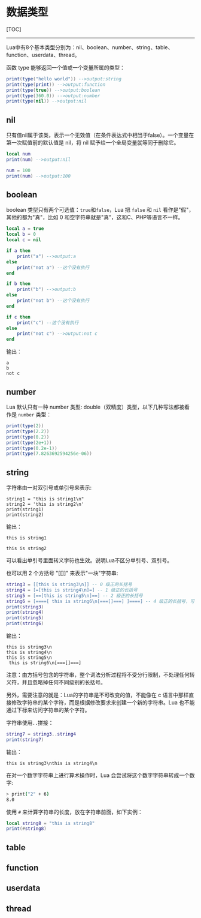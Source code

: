 ﻿# 数据类型

[TOC]

---

Lua中有8个基本类型分别为：nil、boolean、number、string、table、function、userdata、thread。  

函数 type 能够返回一个值或一个变量所属的类型：
``` lua
print(type("hello world")) -->output:string
print(type(print)) -->output:function
print(type(true)) -->output:boolean
print(type(360.0)) -->output:number
print(type(nil)) -->output:nil
```

## nil

只有值nil属于该类，表示一个无效值（在条件表达式中相当于false）。一个变量在第一次赋值前的默认值是 nil，将
nil 赋予给一个全局变量就等同于删除它。

``` lua
local num
print(num) -->output:nil

num = 100
print(num) -->output:100
```

## boolean

boolean 类型只有两个可选值：`true`和`false`，Lua 把 `false` 和 `nil` 看作是"假"，其他的都为"真"，比如 0 和空字符串就是"真"，这和C、PHP等语言不一样。

``` lua
local a = true
local b = 0
local c = nil

if a then
	print("a") -->output:a
else
	print("not a") --这个没有执行
end

if b then
	print("b") -->output:b
else
	print("not b") --这个没有执行
end

if c then
	print("c") --这个没有执行
else
	print("not c") -->output:not c
end
```
输出：
```
a
b
not c
```

## number

Lua 默认只有一种 number 类型: double（双精度）类型，以下几种写法都被看作是 `number` 类型：
``` lua
print(type(2))
print(type(2.2))
print(type(0.2))
print(type(2e+1))
print(type(0.2e-1))
print(type(7.8263692594256e-06))
```

## string

字符串由一对双引号或单引号来表示:
```
string1 = "this is string1\n"
string2 = 'this is string2\n'
print(string1)
print(string2)
```
输出：
```
this is string1

this is string2

```
可以看出单引号里面转义字符也生效。说明Lua不区分单引号、双引号。    

也可以用 2 个方括号 "[[]]" 来表示"一块"字符串:
``` lua
string3 = [[this is string3\n]] -- 0 级正的长括号
string4 = [=[this is string4\n]=] -- 1 级正的长括号
string5 = [==[this is string5\n]==] -- 2 级正的长括号
string6 = [====[ this is string6\n[===[]===] ]====] -- 4 级正的长括号，可以包含除了本级别的反长括号外的所有内容
print(string3)
print(string4)
print(string5)
print(string6)
```
输出：
```
this is string3\n
this is string4\n
this is string5\n
 this is string6\n[===[]===]
```
注意：由方括号包含的字符串，整个词法分析过程将不受分行限制，不处理任何转义符，并且忽略掉任何不同级别的长括号。    

另外，需要注意的就是：Lua的字符串是不可改变的值，不能像在 c 语言中那样直接修改字符串的某个字符，而是根据修改要求来创建一个新的字符串。Lua 也不能通过下标来访问字符串的某个字符。  

字符串使用`..`拼接：
``` lua
string7 = string3..string4
print(string7)
```  
输出：
```
this is string3\nthis is string4\n
```

在对一个数字字符串上进行算术操作时，Lua 会尝试将这个数字字符串转成一个数字:
``` bash
> print("2" + 6)
8.0
```

使用 `#` 来计算字符串的长度，放在字符串前面，如下实例：
``` lua
local string8 = "this is string8"
print(#string8)
```

## table

## function

## userdata

## thread